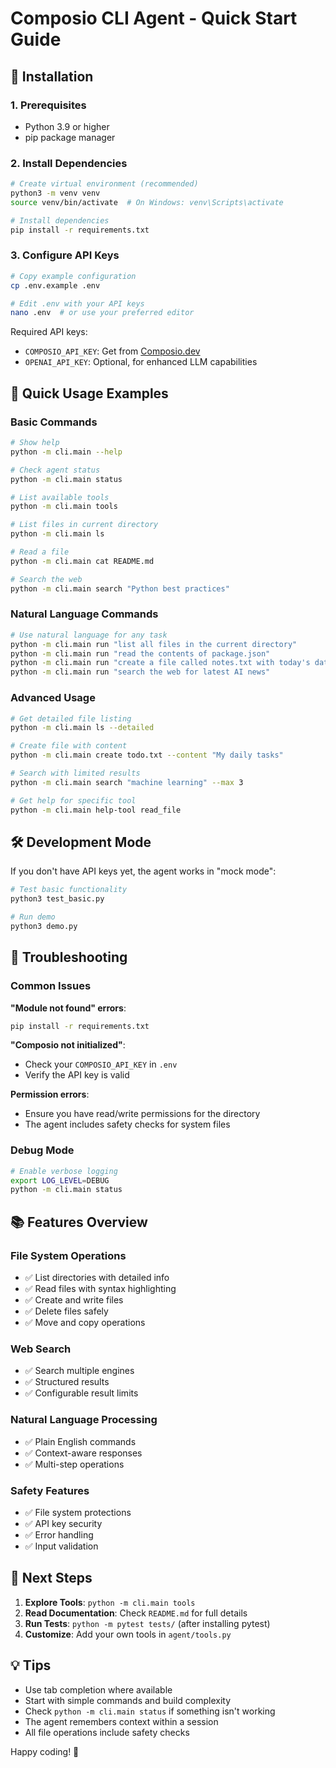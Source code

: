 # Composio CLI Agent - Quick Start Guide

## 🚀 Installation

### 1. Prerequisites
- Python 3.9 or higher
- pip package manager

### 2. Install Dependencies
```bash
# Create virtual environment (recommended)
python3 -m venv venv
source venv/bin/activate  # On Windows: venv\Scripts\activate

# Install dependencies
pip install -r requirements.txt
```

### 3. Configure API Keys
```bash
# Copy example configuration
cp .env.example .env

# Edit .env with your API keys
nano .env  # or use your preferred editor
```

Required API keys:
- `COMPOSIO_API_KEY`: Get from [Composio.dev](https://composio.dev)
- `OPENAI_API_KEY`: Optional, for enhanced LLM capabilities

## 🎯 Quick Usage Examples

### Basic Commands
```bash
# Show help
python -m cli.main --help

# Check agent status
python -m cli.main status

# List available tools
python -m cli.main tools

# List files in current directory
python -m cli.main ls

# Read a file
python -m cli.main cat README.md

# Search the web
python -m cli.main search "Python best practices"
```

### Natural Language Commands
```bash
# Use natural language for any task
python -m cli.main run "list all files in the current directory"
python -m cli.main run "read the contents of package.json"
python -m cli.main run "create a file called notes.txt with today's date"
python -m cli.main run "search the web for latest AI news"
```

### Advanced Usage
```bash
# Get detailed file listing
python -m cli.main ls --detailed

# Create file with content
python -m cli.main create todo.txt --content "My daily tasks"

# Search with limited results
python -m cli.main search "machine learning" --max 3

# Get help for specific tool
python -m cli.main help-tool read_file
```

## 🛠️ Development Mode

If you don't have API keys yet, the agent works in "mock mode":

```bash
# Test basic functionality
python3 test_basic.py

# Run demo
python3 demo.py
```

## 🔧 Troubleshooting

### Common Issues

**"Module not found" errors**:
```bash
pip install -r requirements.txt
```

**"Composio not initialized"**:
- Check your `COMPOSIO_API_KEY` in `.env`
- Verify the API key is valid

**Permission errors**:
- Ensure you have read/write permissions for the directory
- The agent includes safety checks for system files

### Debug Mode
```bash
# Enable verbose logging
export LOG_LEVEL=DEBUG
python -m cli.main status
```

## 📚 Features Overview

### File System Operations
- ✅ List directories with detailed info
- ✅ Read files with syntax highlighting  
- ✅ Create and write files
- ✅ Delete files safely
- ✅ Move and copy operations

### Web Search
- ✅ Search multiple engines
- ✅ Structured results
- ✅ Configurable result limits

### Natural Language Processing
- ✅ Plain English commands
- ✅ Context-aware responses
- ✅ Multi-step operations

### Safety Features
- ✅ File system protections
- ✅ API key security
- ✅ Error handling
- ✅ Input validation

## 🚀 Next Steps

1. **Explore Tools**: `python -m cli.main tools`
2. **Read Documentation**: Check `README.md` for full details
3. **Run Tests**: `python -m pytest tests/` (after installing pytest)
4. **Customize**: Add your own tools in `agent/tools.py`

## 💡 Tips

- Use tab completion where available
- Start with simple commands and build complexity
- Check `python -m cli.main status` if something isn't working
- The agent remembers context within a session
- All file operations include safety checks

Happy coding! 🎉